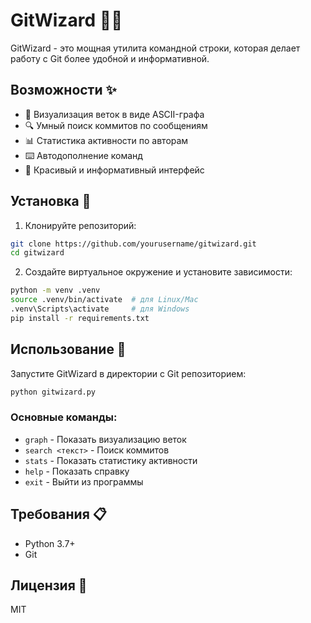 # GitWizard 🧙‍♂️

GitWizard - это мощная утилита командной строки, которая делает работу с Git более удобной и информативной.

## Возможности ✨

- 🌳 Визуализация веток в виде ASCII-графа
- 🔍 Умный поиск коммитов по сообщениям
- 📊 Статистика активности по авторам
- ⌨️ Автодополнение команд
- 🎨 Красивый и информативный интерфейс

## Установка 🚀

1. Клонируйте репозиторий:
```bash
git clone https://github.com/yourusername/gitwizard.git
cd gitwizard
```

2. Создайте виртуальное окружение и установите зависимости:
```bash
python -m venv .venv
source .venv/bin/activate  # для Linux/Mac
.venv\Scripts\activate     # для Windows
pip install -r requirements.txt
```

## Использование 🎯

Запустите GitWizard в директории с Git репозиторием:

```bash
python gitwizard.py
```

### Основные команды:

- `graph` - Показать визуализацию веток
- `search <текст>` - Поиск коммитов
- `stats` - Показать статистику активности
- `help` - Показать справку
- `exit` - Выйти из программы

## Требования 📋

- Python 3.7+
- Git

## Лицензия 📄

MIT 